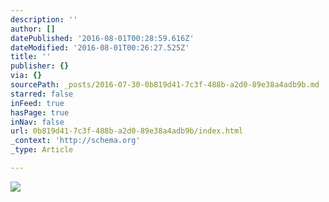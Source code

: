 ```yaml
---
description: ''
author: []
datePublished: '2016-08-01T00:28:59.616Z'
dateModified: '2016-08-01T00:26:27.525Z'
title: ''
publisher: {}
via: {}
sourcePath: _posts/2016-07-30-0b819d41-7c3f-488b-a2d0-89e38a4adb9b.md
starred: false
inFeed: true
hasPage: true
inNav: false
url: 0b819d41-7c3f-488b-a2d0-89e38a4adb9b/index.html
_context: 'http://schema.org'
_type: Article

---
```

![](https://the-grid-user-content.s3-us-west-2.amazonaws.com/e4b8b4ea-e784-4ffe-a153-df0f1dfbed5e.png)